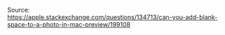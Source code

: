 Source:  
<https://apple.stackexchange.com/questions/134713/can-you-add-blank-space-to-a-photo-in-mac-preview/199108>
